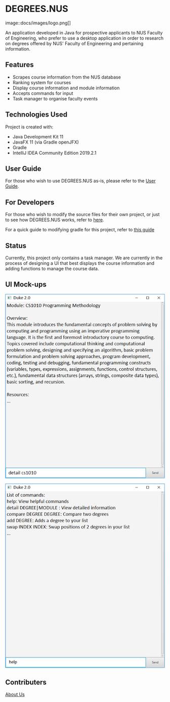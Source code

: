 # DEGREES.NUS

image::docs/images/logo.png[]
                            
An application developed in Java for prospective applicants to NUS Faculty of Engineering, who prefer to use a desktop application in order to research on degrees offered by NUS' Faculty of Engineering and pertaining information. 

## Features
* Scrapes course information from the NUS database
* Ranking system for courses
* Display course information and module information
* Accepts commands for input
* Task manager to organise faculty events


## Technologies Used
Project is created with:
* Java Development Kit 11
* JavaFX 11 (via Gradle openJFX)
* Gradle
* IntelliJ IDEA Community Edition 2019.2.1

## User Guide

For those who wish to use DEGREES.NUS as-is, please refer to the [User Guide](docs/UserGuide.adoc).

## For Developers

For those who wish to modify the source files for their own project, or just to see how DEGREES.NUS works, refer to [here](docs/DeveloperGuide.adoc).

For a quick guide to modifying gradle for this project, refer to [this guide](docs/GradleUsage.md)

## Status

Currently, this project only contains a task manager. We are currently in the process of designing a UI that best displays the course information and adding functions to manage the course data.

## UI Mock-ups

![UI](docs/images/Ui.png)

![UI help](docs/images/UIhelp.png)

## Contributers

[About Us](docs/AboutUs.adoc)
